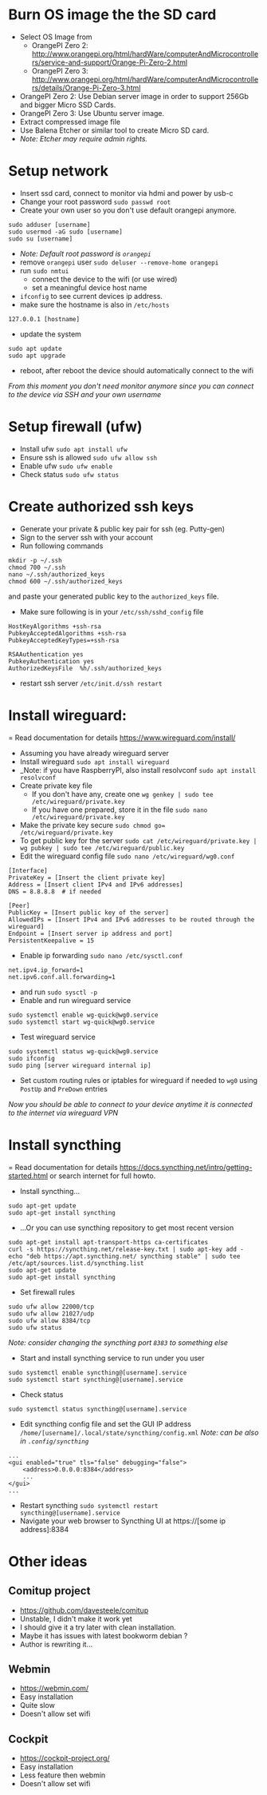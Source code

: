 # Burn OS image the the SD card
- Select OS Image from
  - OrangePI Zero 2: http://www.orangepi.org/html/hardWare/computerAndMicrocontrollers/service-and-support/Orange-Pi-Zero-2.html
  - OrangePI Zero 3: http://www.orangepi.org/html/hardWare/computerAndMicrocontrollers/details/Orange-Pi-Zero-3.html
- OrangePI Zero 2: Use Debian server image in order to support 256Gb and bigger Micro SSD Cards.
- OrangePI Zero 3: Use Ubuntu server image.
- Extract compressed image file
- Use Balena Etcher or similar tool to create Micro SD card.
- _Note: Etcher may require admin rights._

# Setup network
- Insert ssd card, connect to monitor via hdmi and power by usb-c
- Change your root password `sudo passwd root`
- Create your own user so you don't use default orangepi anymore.
```
sudo adduser [username]
sudo usermod -aG sudo [username]
sudo su [username]
```
- _Note: Default root password is `orangepi`_
- remove `orangepi` user `sudo deluser --remove-home orangepi`
- run `sudo nmtui`
  - connect the device to the wifi (or use wired)
  - set a meaningful device host name
- `ifconfig` to see current devices ip address.
- make sure the hostname is also in `/etc/hosts`
```
127.0.0.1 [hostname]
```
- update the system
```
sudo apt update
sudo apt upgrade
```
- reboot, after reboot the device should automatically connect to the wifi 

_From this moment you don't need monitor anymore since you can connect to the device via SSH and your own username_

# Setup firewall (ufw)
- Install ufw `sudo apt install ufw`
- Ensure ssh is allowed `sudo ufw allow ssh`
- Enable ufw `sudo ufw enable`
- Check status `sudo ufw status`

# Create authorized ssh keys
- Generate your private & public key pair for ssh (eg. Putty-gen)
- Sign to the server ssh with your account
- Run following commands
```
mkdir -p ~/.ssh
chmod 700 ~/.ssh
nano ~/.ssh/authorized_keys
chmod 600 ~/.ssh/authorized_keys
```
and paste your generated public key to the `authorized_keys` file.
- Make sure following is in your `/etc/ssh/sshd_config` file
```
HostKeyAlgorithms +ssh-rsa
PubkeyAcceptedAlgorithms +ssh-rsa
PubkeyAcceptedKeyTypes=+ssh-rsa

RSAAuthentication yes
PubkeyAuthentication yes
AuthorizedKeysFile  %h/.ssh/authorized_keys
```
- restart ssh server `/etc/init.d/ssh restart`
  
# Install wireguard:
= Read documentation for details https://www.wireguard.com/install/
- Assuming you have already wireguard server
- Install wireguard `sudo apt install wireguard`
- _Note: if you have RaspberryPI, also install resolvconf `sudo apt install resolvconf`
- Create private key file
  - If you don't have any, create one `wg genkey | sudo tee /etc/wireguard/private.key`
  - If you have one prepared, store it in the file `sudo nano /etc/wireguard/private.key`
- Make the private key secure `sudo chmod go= /etc/wireguard/private.key`
- To get public key for the server  `sudo cat /etc/wireguard/private.key | wg pubkey | sudo tee /etc/wireguard/public.key`
- Edit the wireguard config file `sudo nano /etc/wireguard/wg0.conf`
```
[Interface]
PrivateKey = [Insert the client private key]
Address = [Insert client IPv4 and IPv6 addresses]
DNS = 8.8.8.8  # if needed

[Peer]
PublicKey = [Insert public key of the server]
AllowedIPs = [Insert IPv4 and IPv6 addresses to be routed through the wireguard]
Endpoint = [Insert server ip address and port]
PersistentKeepalive = 15
```
- Enable ip forwarding `sudo nano /etc/sysctl.conf`
```
net.ipv4.ip_forward=1
net.ipv6.conf.all.forwarding=1
```
- and run `sudo sysctl -p`
- Enable and run wireguard service
```
sudo systemctl enable wg-quick@wg0.service
sudo systemctl start wg-quick@wg0.service
```
- Test wireguard service
```
sudo systemctl status wg-quick@wg0.service
sudo ifconfig
sudo ping [server wireguard internal ip]
```
- Set custom routing rules or iptables for wireguard if needed to `wg0` using `PostUp` and `PreDown` entries

_Now you should be able to connect to your device anytime it is connected to the internet via wireguard VPN_

# Install syncthing
= Read documentation for details https://docs.syncthing.net/intro/getting-started.html
  or search internet for full howto.
- Install syncthing...
```
sudo apt-get update
sudo apt-get install syncthing
```
- ...Or you can use syncthing repository to get most recent version
```
sudo apt-get install apt-transport-https ca-certificates
curl -s https://syncthing.net/release-key.txt | sudo apt-key add -
echo "deb https://apt.syncthing.net/ syncthing stable" | sudo tee /etc/apt/sources.list.d/syncthing.list
sudo apt-get update
sudo apt-get install syncthing
```
- Set firewall rules
```
sudo ufw allow 22000/tcp
sudo ufw allow 21027/udp
sudo ufw allow 8384/tcp
sudo ufw status
```
_Note: consider changing the syncthing port `8383` to something else_
- Start and install syncthing service to run under you user
```
sudo systemctl enable syncthing@[username].service
sudo systemctl start syncthing@[username].service
```
- Check status
```
sudo systemctl status syncthing@[username].service
```
- Edit syncthing config file and set the GUI IP address
  `/home/[username]/.local/state/syncthing/config.xml`
  _Note: can be also in `.config/syncthing`_
```
...
<gui enabled="true" tls="false" debugging="false">
    <address>0.0.0.0:8384</address>
    ...
</gui>
...
```
- Restart syncthing `sudo systemctl restart syncthing@[username].service`
- Navigate your web browser to Syncthing UI at https://[some ip address]:8384
 
# Other ideas
## Comitup project
- https://github.com/davesteele/comitup
- Unstable, I didn't make it work yet
- I should give it a try later with clean installation.
- Maybe it has issues with latest bookworm debian ?
- Author is rewriting it... 

## Webmin
- https://webmin.com/
- Easy installation
- Quite slow
- Doesn't allow set wifi

## Cockpit
- https://cockpit-project.org/
- Easy installation
- Less feature then webmin
- Doesn't allow set wifi
